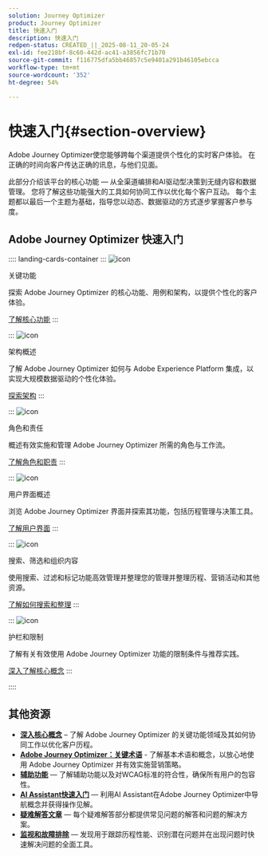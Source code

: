```yaml
---
solution: Journey Optimizer
product: Journey Optimizer
title: 快速入门
description: 快速入门
redpen-status: CREATED_||_2025-08-11_20-05-24
exl-id: fee218bf-8c60-442d-ac41-a3856fc71b70
source-git-commit: f116775dfa5bb46857c5e9401a291b46105ebcca
workflow-type: tm+mt
source-wordcount: '352'
ht-degree: 54%

---
```


# 快速入门{#section-overview}

Adobe Journey Optimizer使您能够跨每个渠道提供个性化的实时客户体验。 在正确的时间向客户传达正确的讯息，与他们见面。

此部分介绍该平台的核心功能 — 从全渠道编排和AI驱动型决策到无缝内容和数据管理。 您将了解这些功能强大的工具如何协同工作以优化每个客户互动。 每个主题都以最后一个主题为基础，指导您以动态、数据驱动的方式逐步掌握客户参与度。

## Adobe Journey Optimizer 快速入门

:::: landing-cards-container
:::
![icon](https://cdn.experienceleague.adobe.com/icons/book.svg?lang=zh-Hans)

关键功能

探索 Adobe Journey Optimizer 的核心功能、用例和架构，以提供个性化的客户体验。

[了解核心功能](../using/start/get-started.md)
:::

:::
![icon](https://cdn.experienceleague.adobe.com/icons/code-branch.svg?lang=zh-Hans)

架构概述

了解 Adobe Journey Optimizer 如何与 Adobe Experience Platform 集成，以实现大规模数据驱动的个性化体验。

[探索架构](../using/start/architecture-concepts-redpen.md)
:::

:::
![icon](https://cdn.experienceleague.adobe.com/icons/list-check.svg?lang=zh-Hans)

角色和责任

概述有效实施和管理 Adobe Journey Optimizer 所需的角色与工作流。

[了解角色和职责](../using/start/quick-start.md)
:::

:::
![icon](https://cdn.experienceleague.adobe.com/icons/gear.svg?lang=zh-Hans)

用户界面概述

浏览 Adobe Journey Optimizer 界面并探索其功能，包括历程管理与决策工具。

[了解用户界面](../using/start/user-interface.md)
:::

:::
![icon](https://cdn.experienceleague.adobe.com/icons/circle-play.svg?lang=zh-Hans)

搜索、筛选和组织内容

使用搜索、过滤和标记功能高效管理并整理您的管理并整理历程、营销活动和其他资源。

[了解如何搜索和整理](../using/start/search-filter-categorize.md)
:::

:::
![icon](https://cdn.experienceleague.adobe.com/icons/puzzle-piece.svg?lang=zh-Hans)

护栏和限制

了解有关有效使用 Adobe Journey Optimizer 功能的限制条件与推荐实践。

[深入了解核心概念](../using/start/guardrails.md)
:::

::::


## 其他资源

- **[深入核心概念](../using/start/functional-areas-redpen.md)** – 了解 Adobe Journey Optimizer 的关键功能领域及其如何协同工作以优化客户历程。
- **[Adobe Journey Optimizer：关键术语](../using/start/terminology-md-redpen.md)** - 了解基本术语和概念，以放心地使用 Adobe Journey Optimizer 并有效实施营销策略。
- **[辅助功能](../using/start/accessibility.md)** — 了解辅助功能以及对WCAG标准的符合性，确保所有用户的包容性。
- **[AI Assistant快速入门](../using/start/ai-assistant.md)** — 利用AI Assistant在Adobe Journey Optimizer中导航概念并获得操作见解。
- **[疑难解答文章](../using/start/troubleshooting.md)** — 每个疑难解答部分都提供常见问题的解答和问题的解决方案。
- **[监视和故障排除](/help/rp_landing_pages/troubleshoot-journey-landing-page.md)** — 发现用于跟踪历程性能、识别潜在问题并在出现问题时快速解决问题的全面工具。


